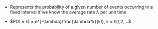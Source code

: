 - Represents the probability of a given number of events occurring in a fixed interval if we know the average rate $\lambda$ per unit time

- $P(X = k) = e^{-\lambda}\frac{\lambda^k}{k!}, k = 0,1,2,...$

